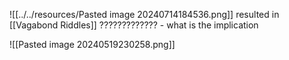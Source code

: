 ![[../../resources/Pasted image 20240714184536.png]]
resulted in [[Vagabond Riddles]]
????????????? - what is the implication

![[Pasted image 20240519230258.png]]